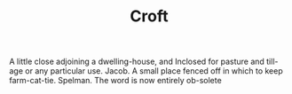 ---
title: Croft
letter: C
permalink: "/definitions/bld-croft.html"
body: A little close adjoining a dwelling-house, and Inclosed for pasture and till-age
  or any particular use. Jacob. A small place fenced off in which to keep farm-cat-tie.
  Spelman. The word is now entirely ob-solete
published_at: '2018-07-07'
source: Black's Law Dictionary 2nd Ed (1910)
layout: post
---